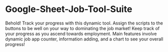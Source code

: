 # Google-Sheet-Job-Tool-Suite
Behold! Track your progress with this dynamic tool. Assign the scripts to the buttons to be well on your way to dominating the job market! Keep track of your progress as you ascend towards employment. Main features involve dynamic job app counter, information adding, and a chart to see your overall progress! 
